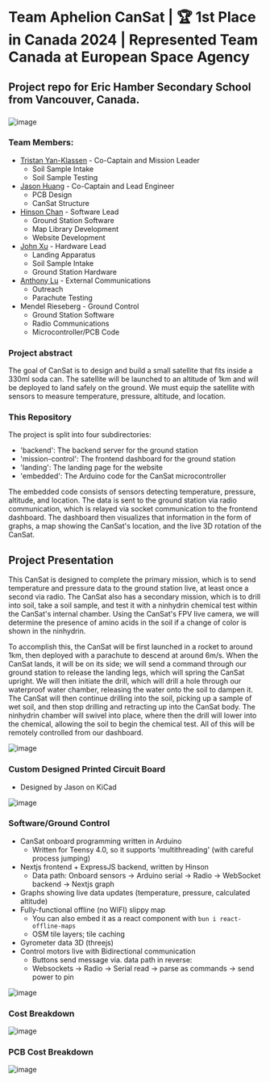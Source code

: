 # Team Aphelion CanSat | 🏆 1st Place in Canada 2024 | Represented Team Canada at European Space Agency

## Project repo for Eric Hamber Secondary School from Vancouver, Canada.
### 

![image](https://github.com/flatypus/TeamAphelionCansat/assets/68029599/465017f2-cdfc-444c-9a90-74c7ac1a8d0d)


### Team Members:
- [Tristan Yan-Klassen](https://www.linkedin.com/in/tristan-yan-klassen-510788275/) - Co-Captain and Mission Leader
  - Soil Sample Intake
  - Soil Sample Testing
- [Jason Huang](https://www.linkedin.com/in/jason-huang-342449250/) - Co-Captain and Lead Engineer
  - PCB Design
  - CanSat Structure
- [Hinson Chan](https://github.com/flatypus) - Software Lead
  - Ground Station Software
  - Map Library Development
  - Website Development
- [John Xu](https://youtube.com/@ibuildstuff) - Hardware Lead
  - Landing Apparatus
  - Soil Sample Intake
  - Ground Station Hardware
- [Anthony Lu](https://www.linkedin.com/in/anthony-lu-026628241/) - External Communications
  - Outreach
  - Parachute Testing
- Mendel Rieseberg - Ground Control
  - Ground Station Software
  - Radio Communications
  - Microcontroller/PCB Code

### Project abstract

The goal of CanSat is to design and build a small satellite that fits inside a 330ml soda can. The satellite will be launched to an altitude of 1km and will be deployed to land safely on the ground. We must equip the satellite with sensors to measure temperature, pressure, altitude, and location.

### This Repository

The project is split into four subdirectories:
- 'backend': The backend server for the ground station
- 'mission-control': The frontend dashboard for the ground station
- 'landing': The landing page for the website
- 'embedded': The Arduino code for the CanSat microcontroller

The embedded code consists of sensors detecting temperature, pressure, altitude, and location. The data is sent to the ground station via radio communication, which is relayed via socket communication to the frontend dashboard. The dashboard then visualizes that information in the form of graphs, a map showing the CanSat's location, and the live 3D rotation of the CanSat.

## Project Presentation

This CanSat is designed to complete the primary mission, which is to send temperature and pressure data to the ground station live, at least once a second via radio. The CanSat also has a secondary mission, which is to drill into soil, take a soil sample, and test it with a ninhydrin chemical test within the CanSat's internal chamber. Using the CanSat's FPV live camera, we will determine the presence of amino acids in the soil if a change of color is shown in the ninhydrin.

To accomplish this, the CanSat will be first launched in a rocket to around 1km, then deployed with a parachute to descend at around 6m/s. When the CanSat lands, it will be on its side; we will send a command through our ground station to release the landing legs, which will spring the CanSat upright. We will then initiate the drill, which will drill a hole through our waterproof water chamber, releasing the water onto the soil to dampen it. The CanSat will then continue drilling into the soil, picking up a sample of wet soil, and then stop drilling and retracting up into the CanSat body. The ninhydrin chamber will swivel into place, where then the drill will lower into the chemical, allowing the soil to begin the chemical test. All of this will be remotely controlled from our dashboard.

![image](https://github.com/flatypus/TeamAphelionCansat/assets/68029599/4f74ddd0-e566-4af4-8859-4af436c91ec3)


### Custom Designed Printed Circuit Board
- Designed by Jason on KiCad


![image](https://github.com/flatypus/TeamAphelionCansat/assets/68029599/61ea326a-2921-4ace-96f3-f9093501040e)


### Software/Ground Control
- CanSat onboard programming written in Arduino
  - Written for Teensy 4.0, so it supports 'multithreading' (with careful process jumping)
- Nextjs frontend + ExpressJS backend, written by Hinson
  - Data path: Onboard sensors -> Arduino serial -> Radio -> WebSocket backend -> Nextjs graph
- Graphs showing live data updates (temperature, pressure, calculated altitude)
- Fully-functional offline (no WIFI) slippy map
  - You can also embed it as a react component with `bun i react-offline-maps`
  - OSM tile layers; tile caching
- Gyrometer data 3D (threejs)
- Control motors live with Bidirectional communication
  - Buttons send message via. data path in reverse:
  -  Websockets -> Radio -> Serial read -> parse as commands -> send power to pin

![image](https://github.com/flatypus/TeamAphelionCansat/assets/68029599/e3829b9f-d954-46f8-87cd-284ac29d4612)

### Cost Breakdown
![image](https://github.com/flatypus/TeamAphelionCansat/assets/68029599/d6b4b124-a2fb-4ea4-ae6f-68d0d1bc5b8d)

### PCB Cost Breakdown
![image](https://github.com/flatypus/TeamAphelionCansat/assets/68029599/de44e27b-3906-42fb-bf6e-2ec833c07f3d)







